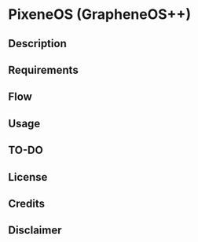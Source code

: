 # PixeneOS (GrapheneOS++)

## Description

## Requirements

## Flow

## Usage

## TO-DO

## License

## Credits

## Disclaimer
